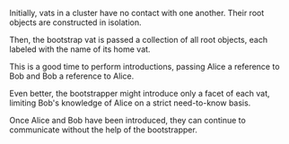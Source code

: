 Initially, vats in a cluster have no contact with one another. Their root objects are constructed in isolation.

Then, the bootstrap vat is passed a collection of all root objects, each labeled with the name of its home vat.

This is a good time to perform introductions, passing Alice a reference to Bob and Bob a reference to Alice.

Even better, the bootstrapper might introduce only a facet of each vat, limiting Bob's knowledge of Alice on a strict need-to-know basis.

Once Alice and Bob have been introduced, they can continue to communicate without the help of the bootstrapper.
